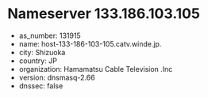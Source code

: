 # Nameserver 133.186.103.105

* as_number: 131915
* name: host-133-186-103-105.catv.winde.jp.
* city: Shizuoka
* country: JP
* organization: Hamamatsu Cable Television .Inc
* version: dnsmasq-2.66
* dnssec: false
